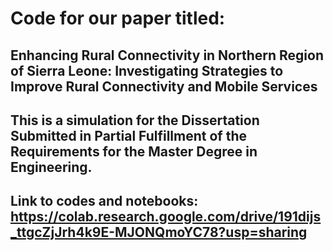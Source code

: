 # Code for our paper titled:
## Enhancing Rural Connectivity in Northern Region of Sierra Leone: Investigating Strategies to Improve Rural Connectivity and Mobile Services

## This is a simulation for the Dissertation Submitted in Partial Fulfillment of the Requirements for the Master Degree in Engineering.


## Link to codes and notebooks: https://colab.research.google.com/drive/191dijs_ttgcZjJrh4k9E-MJONQmoYC78?usp=sharing
